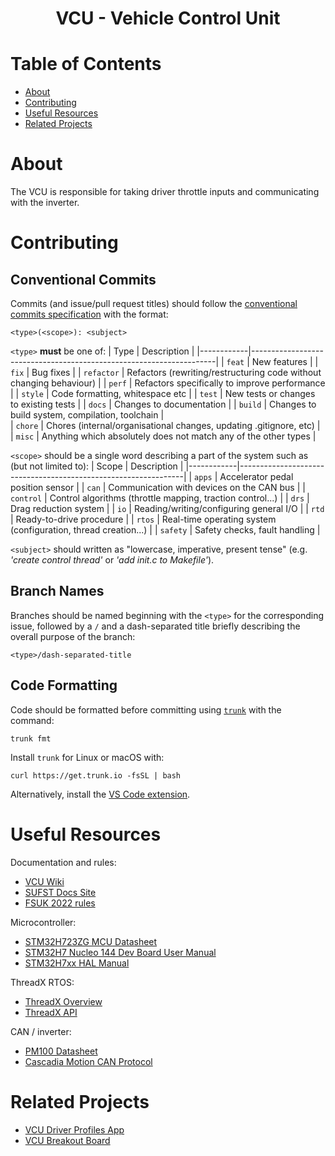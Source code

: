 <h1 align="center"> VCU - Vehicle Control Unit </h2>

# Table of Contents

- [About](#about)
- [Contributing](#contributing)
- [Useful Resources](#useful-resources)
- [Related Projects](#related-projects)

# About

The VCU is responsible for taking driver throttle inputs and communicating with the inverter.

# Contributing

## Conventional Commits

Commits (and issue/pull request titles) should follow the [conventional commits specification](https://www.conventionalcommits.org/en/v1.0.0/) with the format:

```
<type>(<scope>): <subject>
```

`<type>` **must** be one of:
| Type | Description |
|------------|---------------------------------------------------------------------|
| `feat` | New features |
| `fix` | Bug fixes |
| `refactor` | Refactors (rewriting/restructuring code without changing behaviour) |
| `perf` | Refactors specifically to improve performance |
| `style` | Code formatting, whitespace etc |
| `test` | New tests or changes to existing tests |
| `docs` | Changes to documentation |
| `build` | Changes to build system, compilation, toolchain |  
| `chore` | Chores (internal/organisational changes, updating .gitignore, etc) |
| `misc` | Anything which absolutely does not match any of the other types |

`<scope>` should be a single word describing a part of the system such as (but not limited to):
| Scope | Description |
|------------|----------------------------------------------------------------|
| `apps` | Accelerator pedal position sensor |
| `can` | Communication with devices on the CAN bus |
| `control` | Control algorithms (throttle mapping, traction control...) |
| `drs` | Drag reduction system |
| `io` | Reading/writing/configuring general I/O |
| `rtd` | Ready-to-drive procedure |
| `rtos` | Real-time operating system (configuration, thread creation...) |
| `safety` | Safety checks, fault handling |

`<subject>` should written as "lowercase, imperative, present tense" (e.g. _'create control thread'_ or _'add init.c to Makefile'_).

## Branch Names

Branches should be named beginning with the `<type>` for the corresponding issue, followed by a `/` and a dash-separated title briefly describing the overall purpose of the branch:

```
<type>/dash-separated-title
```

## Code Formatting

Code should be formatted before committing using [`trunk`](https://docs.trunk.io) with the command:

```
trunk fmt
```

Install `trunk` for Linux or macOS with:

```
curl https://get.trunk.io -fsSL | bash
```

Alternatively, install the [VS Code extension](https://marketplace.visualstudio.com/items?itemName=Trunk.io).

# Useful Resources

Documentation and rules:

- [VCU Wiki](https://github.com/sufst/vcu/wiki)
- [SUFST Docs Site](https://docs.sufst.co.uk/en/latest/)
- [FSUK 2022 rules](https://www.imeche.org/docs/default-source/1-oscar/formula-student/2022/rules/fsuk-2022-rules---final.pdf?sfvrsn=2)

Microcontroller:

- [STM32H723ZG MCU Datasheet](https://www.st.com/resource/en/datasheet/stm32h723vg.pdf)
- [STM32H7 Nucleo 144 Dev Board User Manual](https://www.st.com/resource/en/user_manual/dm00499160-stm32h7-nucleo144-boards-mb1364-stmicroelectronics.pdf)
- [STM32H7xx HAL Manual](https://www.st.com/resource/en/user_manual/um2217-description-of-stm32h7-hal-and-lowlayer-drivers-stmicroelectronics.pdf)

ThreadX RTOS:

- [ThreadX Overview](https://docs.microsoft.com/en-us/azure/rtos/threadx/overview-threadx)
- [ThreadX API](https://docs.microsoft.com/en-us/azure/rtos/threadx/chapter4)

CAN / inverter:

- [PM100 Datasheet](https://www.cascadiamotion.com/images/catalog/DataSheets/PM100.pdf)
- [Cascadia Motion CAN Protocol](https://app.box.com/s/vf9259qlaadhzxqiqrt5cco8xpsn84hk/file/27334613044)

# Related Projects

- [VCU Driver Profiles App](https://github.com/sufst/vcu-driver-profile)
- [VCU Breakout Board](https://github.com/sufst/vcu-breakout)
